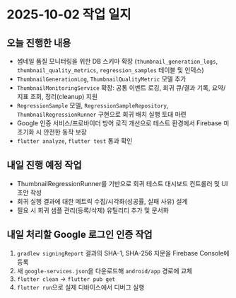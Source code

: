# 2025-10-02 작업 일지

## 오늘 진행한 내용

- 썸네일 품질 모니터링을 위한 DB 스키마 확장 (`thumbnail_generation_logs`, `thumbnail_quality_metrics`, `regression_samples` 테이블 및 인덱스)
- `ThumbnailGenerationLog`, `ThumbnailQualityMetric` 모델 추가
- `ThumbnailMonitoringService` 확장: 공통 이벤트 로깅, 회귀 큐/결과 기록, 요약/지표 조회, 정리(cleanup) 지원
- `RegressionSample` 모델, `RegressionSampleRepository`, `ThumbnailRegressionRunner` 구현으로 회귀 배치 실행 토대 마련
- Google 인증 서비스/프로바이더 방어 로직 개선으로 테스트 환경에서 Firebase 미초기화 시 안전한 동작 보장
- `flutter analyze`, `flutter test` 통과 확인

## 내일 진행 예정 작업

- ThumbnailRegressionRunner를 기반으로 회귀 테스트 대시보드 컨트롤러 및 UI 초안 작성
- 회귀 실행 결과에 대한 메트릭 수집/시각화(성공률, 실패 사유) 설계
- 필요 시 회귀 샘플 관리(등록/삭제) 유틸리티 추가 및 문서화

## 내일 처리할 Google 로그인 인증 작업

1. `gradlew signingReport` 결과의 SHA-1, SHA-256 지문을 Firebase Console에 등록
2. 새 `google-services.json`을 다운로드해 `android/app` 경로에 교체
3. `flutter clean` → `flutter pub get`
4. `flutter run`으로 실제 디바이스에서 디버그 실행
